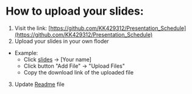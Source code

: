 # How to upload your slides:
1. Visit the link: [https://github.com/KK429312/Presentation_Schedule](https://github.com/KK429312/Presentation_Schedule)
2. Upload your slides in your own floder
  - Example:
    - Click [slides](https://github.com/KK429312/Presentation_Schedule/tree/main/slides) -> [Your name]
    - Click button "Add File" -> "Upload Files"
    - Copy the download link of the uploaded file
3. Update [Readme](https://github.com/KK429312/Presentation_Schedule/blob/main/README.md) file 
